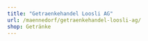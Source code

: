 ```yaml
---
title: "Getraenkehandel Loosli AG"
url: /maennedorf/getraenkehandel-loosli-ag/
shop: Getränke
---
```

